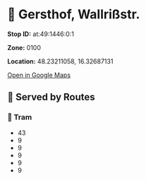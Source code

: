 # 🚉 Gersthof, Wallrißstr.


**Stop ID:** at:49:1446:0:1

**Zone:** 0100

**Location:** 48.23211058, 16.32687131

[Open in Google Maps](https://www.google.com/maps?q=48.23211058,16.32687131)

## 🚆 Served by Routes

### 🚊 Tram
- 43
- 9
- 9
- 9
- 9
- 9